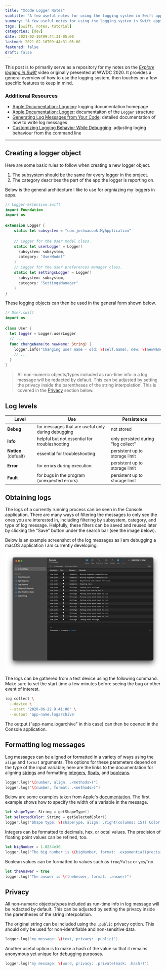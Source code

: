 ```yaml
---
title: "Xcode Logger Notes"
subtitle: "A few useful notes for using the logging system in Swift apps on Apple platforms."
summary: "A few useful notes for using the logging system in Swift apps on Apple platforms."
tags: [Swift, notes, tutorial]
categories: [dev]
date: 2021-02-16T09:44:31-05:00
lastmod: 2021-02-16T09:44:31-05:00
featured: false
draft: false
---
```


This post is to primarily serve as a repository for my notes on the [*Explore logging in Swift*](https://developer.apple.com/videos/play/wwdc2020/10168/) video originally presented at WWDC 2020.
It provides a general overview of how to use the logging system, then touches on a few specific features to keep in mind.

### Additional Resources

- [Apple Documentation: Logging](https://developer.apple.com/documentation/os/logging): logging documentation homepage
- [Apple Documentation: Logger](https://developer.apple.com/documentation/os/logger): documentaiton of the `Logger` structure
- [Generating Log Messages from Your Code](https://developer.apple.com/documentation/os/logging/generating_log_messages_from_your_code): detailed documentation of how to write log messages
- [Customizing Logging Behavior While Debugging](https://developer.apple.com/documentation/os/logging/customizing_logging_behavior_while_debugging): adjusting loging behaviour from the command line

---

## Creating a logger object

Here are some basic rules to follow when creating a new logger object.

1. The subsystem should be the same for every logger in the project.
2. The category describes the part of the app the logger is reporting on.

Below is the general architecture I like to use for orgniazing my loggers in apps.

```swift
// Logger-extension.swift
import Foundation
import os

extension Logger {
    static let subsystem = "com.joshuacook.MyApplication"

    // Logger for the User model class.
    static let userLogger = Logger(
      subsystem: subsystem, 
      category: "UserModel"
    )
    // Logger for the user preferences manager class.
    static let settingsLogger = Logger(
      subsystem: subsystem,
      category: "SettingsManager"
    )
}
```

These logging objects can then be used in the general form shown below.

```swift
// User.swift
import os

class User {
  let logger = Logger.userLogger
  // ...
  func changeName(to newName: String) {
    logger.info("Changing user name - old: \(self.name), new: \(newName)")
    // ...
  }
}
```

> All non-numeric objects/types included as run-time info in a log message will be redacted by default.
> This can be adjusted by setting the privacy inside the parentheses of the string interpolation.
> This is covered in the [Privacy](#privacy) section below.

## Log levels

| Level  | Use | Persistence |
|--------|-----|-------------|
| **Debug**  | for messages that are useful only during debugging | not stored |
| **Info**   | helpful but not essential for troubleshooting |only persisted during "log collect" |
| **Notice** (defualt) | essential for troubleshooting | persistent up to storage limit |
| **Error**  | for errors during execution | persistent up to storage limit |
| **Fault**  | for bugs in the program (unexpected errors) | persistent up to storage limit |

## Obtaining logs

The logs of a currently running process can be seen in the Console application.
There are many ways of filtering the messages to only see the ones you are interested in, including filtering by subsystem, category, and type of log message.
Helpfully, these filters can be saved and reused later by clicking the "Save" button under the search bar (see the image below).

Below is an example screenshot of the log messages as I am debugging a macOS application I am currently developing.

![Brief console example](assets/brief-console.png)

The logs can be gathered from a test device using the following command.
Make sure to set the start time a few minutes before seeing the bug or other event of interest.

```bash
log collect \
  --device \
  --start '2020-06-22 9:41:00' \
  --output 'app-name.logarchive'
```

The output ("app-name.logarchive" in this case) can then be opened in the Console application.

## Formatting log messages

Log messages can be aligned or formatted in a variety of ways using the `align` and `format` arguments.
The options for these parameters depend on the type of the input variable; here are the links to the documentation for aligning [strings](https://developer.apple.com/documentation/os/oslogstringalignment) and formatting [integers](https://developer.apple.com/documentation/os/oslogintegerformatting), [floats](https://developer.apple.com/documentation/os/oslogfloatformatting), and [booleans](https://developer.apple.com/documentation/os/oslogboolformat).

```swift
logger.log("\(number, align: .<methods>)")
logger.log("\(number, format: .<methods>)")
```

Below are some examples taken from Apple's [documentation](https://developer.apple.com/documentation/os/logging/generating_log_messages_from_your_code).
The first example shows how to specify the width of a variable in the message.

```swift
let shapeType: String = getShapeType()
let selectedColor: String = getSelectedColor()
logger.log("Shape type: \(shapeType, align: .right(columns: 15)) Color: \(selectedColor, align: .left(columns: 10))")
```

Integers can be formatted to decimals, hex, or octal values.
The precision of floating point values can be refined, too.

```swift
let bigNumber = 1.0234e30
logger.log("The big number is \(bigNumber, format: .exponential(precision: 10, explicitPositiveSign: true, uppercase: false) )")
```

Boolean values can be formatted to values such as `true`/`false` or `yes`/`no.

```swift
let theAnswer = true
logger.log("The answer is \(theAnswer, format: .answer)")
```

## Privacy

All non-numeric objects/types included as run-time info in log message will be redacted by default.
This can be adjusted by setting the privacy inside the parentheses of the string interpolation.

The original string can be included using the `.public` privacy option.
This should only be used for non-identifiable and non-sensitive data.

```swift
logger.log("my message: \(text, privacy: .public)")
```

Another useful option is to make a hash of the value so that it remains anonymous yet unique for debugging purposes.

```swift
logger.log("my message: \(word, privacy: .private(mask: .hash))")
```
